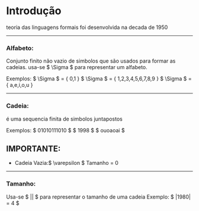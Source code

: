 # Introdução 

teoria das linguagens formais foi desenvolvida na decada de 1950

---

### Alfabeto:
Conjunto finito não vazio de simbolos que são usados para formar as cadeias.
usa-se $ \Sigma $ para representar um alfabeto.

Exemplos:
$ \Sigma $ = { 0,1 }
$ \Sigma $ = { 1,2,3,4,5,6,7,8,9 }
$ \Sigma $ = { a,e,i,o,u }

---

### Cadeia:
é uma sequencia finita de simbolos juntapostos

Exemplos:
$ 01010111010 $
$ 1998 $
$ ouoaoai $

## IMPORTANTE:
  - Cadeia Vazia:$ \varepsilon $ 
    Tamanho = 0

---

### Tamanho:
Usa-se $ || $ para representar o tamanho de uma cadeia
Exemplo: $ |1980| = 4 $
